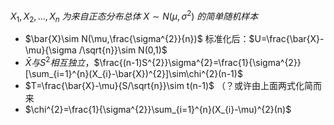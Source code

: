 $X_{1},X_{2},...,X_{n}\ 为来自正态分布总体\ X\sim N(\mu,\sigma^{2})\ 的简单随机样本$
- $\bar{X}\sim N(\mu,\frac{\sigma^{2}}{n})$ 标准化后：$U=\frac{\bar{X}-\mu}{\sigma /\sqrt{n}}\sim N(0,1)$
- $\bar{X}与S^{2}相互独立$，$\frac{(n-1)S^{2}}\sigma^{2}=\frac{1}{\sigma^{2}}[\sum_{i=1}^{n}(X_{i}-\bar{X})^{2}]\sim\chi^{2}(n-1)$
- $T=\frac{\bar{X}-\mu}{S/\sqrt{n}}\sim t(n-1)$ （？或许由上面两式化简而来
- $\chi^{2}=\frac{1}{\sigma^{2}}\sum_{i=1}^{n}(X_{i}-\mu)^{2}(n)$
 